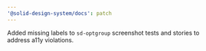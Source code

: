```yaml
---
'@solid-design-system/docs': patch
---
```


Added missing labels to `sd-optgroup` screenshot tests and stories to address a11y violations.
